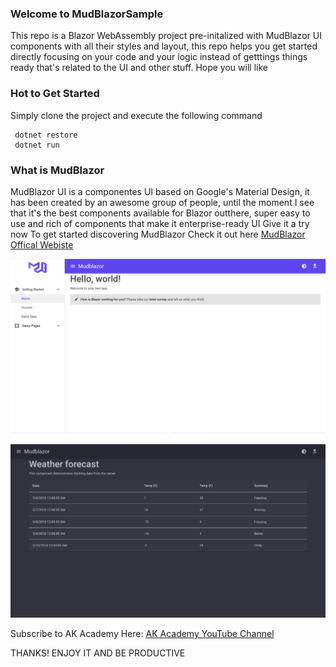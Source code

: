 ### Welcome to MudBlazorSample
This repo is a Blazor WebAssembly project pre-initalized with MudBlazor UI components with all their styles and layout, this repo helps you get started directly focusing on your code and your logic instead of getttings things ready that's related to the UI and other stuff. 
Hope you will like 

### Hot to Get Started
Simply clone the project and execute the following command 
``` 
 dotnet restore 
 dotnet run
```
### What is MudBlazor
MudBlazor UI is a componentes UI based on Google's Material Design, it has been created by an awesome group of people, until the moment I see that it's the best components available for Blazor outthere, super easy to use and rich of components that make it enterprise-ready UI 
Give it a try now
To get started discovering MudBlazor Check it out here [MudBlazor Offical Webiste](https://mudblazor.com)

![Home Page](https://github.com/aksoftware98/mudblazorsample/blob/main/Images/home.png?raw=true)

![Fetch Data Page](https://github.com/aksoftware98/mudblazorsample/blob/main/Images/2.png?raw=true)

Subscribe to AK Academy Here:
[AK Academy YouTube Channel](https://www.youtube.com/channel/UCRs-PO48PbbS0l7bBhbu5CA/)

THANKS! ENJOY IT AND BE PRODUCTIVE